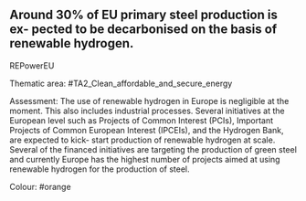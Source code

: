 ## Around 30% of EU primary steel production is ex- pected to be decarbonised on the basis of renewable hydrogen.
REPowerEU

Thematic area: #TA2_Clean_affordable_and_secure_energy

Assessment: The use of renewable hydrogen in Europe is negligible at the moment. This also includes industrial processes. Several initiatives at the European level such as Projects of Common Interest (PCIs), Important Projects of Common European Interest (IPCEIs), and the Hydrogen Bank, are expected to kick- start production of renewable hydrogen at scale. Several of the financed initiatives are targeting the production of green steel and currently Europe has the highest number of projects aimed at using renewable hydrogen for the production of steel.

Colour: #orange